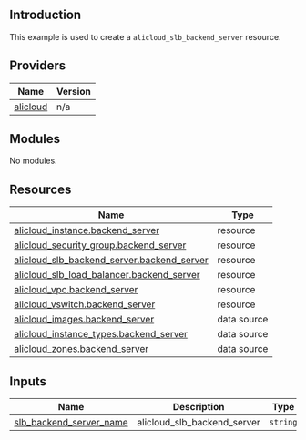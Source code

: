 ## Introduction

This example is used to create a `alicloud_slb_backend_server` resource.

<!-- BEGIN_TF_DOCS -->
## Providers

| Name | Version |
|------|---------|
| <a name="provider_alicloud"></a> [alicloud](#provider\_alicloud) | n/a |

## Modules

No modules.

## Resources

| Name | Type |
|------|------|
| [alicloud_instance.backend_server](https://registry.terraform.io/providers/aliyun/alicloud/latest/docs/resources/instance) | resource |
| [alicloud_security_group.backend_server](https://registry.terraform.io/providers/aliyun/alicloud/latest/docs/resources/security_group) | resource |
| [alicloud_slb_backend_server.backend_server](https://registry.terraform.io/providers/aliyun/alicloud/latest/docs/resources/slb_backend_server) | resource |
| [alicloud_slb_load_balancer.backend_server](https://registry.terraform.io/providers/aliyun/alicloud/latest/docs/resources/slb_load_balancer) | resource |
| [alicloud_vpc.backend_server](https://registry.terraform.io/providers/aliyun/alicloud/latest/docs/resources/vpc) | resource |
| [alicloud_vswitch.backend_server](https://registry.terraform.io/providers/aliyun/alicloud/latest/docs/resources/vswitch) | resource |
| [alicloud_images.backend_server](https://registry.terraform.io/providers/aliyun/alicloud/latest/docs/data-sources/images) | data source |
| [alicloud_instance_types.backend_server](https://registry.terraform.io/providers/aliyun/alicloud/latest/docs/data-sources/instance_types) | data source |
| [alicloud_zones.backend_server](https://registry.terraform.io/providers/aliyun/alicloud/latest/docs/data-sources/zones) | data source |

## Inputs

| Name | Description | Type | Default | Required |
|------|-------------|------|---------|:--------:|
| <a name="input_slb_backend_server_name"></a> [slb\_backend\_server\_name](#input\_slb\_backend\_server\_name) | alicloud\_slb\_backend\_server | `string` | `"slbbackendservertest"` | no |
<!-- END_TF_DOCS -->    